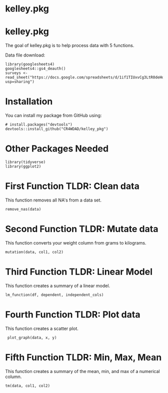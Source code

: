 # kelley.pkg
# kelley.pkg
The goal of kelley.pkg is to help process data with 5 functions. 

Data file download:
```{r}
library(googlesheets4)
googlesheets4::gs4_deauth()
surveys <- read_sheet("https://docs.google.com/spreadsheets/d/1if1TIUxvCg3LtR0deHq1NgXPNOSMo0Wt4JhirsN0JBE/edit?usp=sharing")
```
# Installation

You can install my package from GitHub using: 
```{r}
# install.packages("devtools")
devtools::install_github("CR4WDAD/kelley_pkg")
```
# Other Packages Needed
```{r}
library(tidyverse)
library(ggplot2)
```
# First Function TLDR: Clean data 
This function removes all NA's from a data set.
```{r}
remove_nas(data)
```
# Second Function TLDR: Mutate data
This function converts your weight column from grams to kilograms.
```{r}
mutation(data, col1, col2)

```
# Third Function TLDR: Linear Model
This function creates a summary of a linear model.
```{r}
lm_function(df, dependent, independent_cols)

```
# Fourth Function TLDR: Plot data
This function creates a scatter plot.
```{r}
 plot_graph(data, x, y)

```
# Fifth Function TLDR: Min, Max, Mean
This function creates a summary of the mean, min, and max of a numerical column.
```{r}
tm(data, col1, col2)

```
